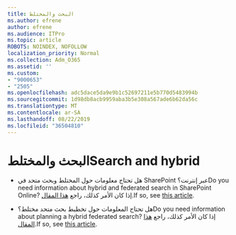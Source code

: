 ```yaml
---
title: البحث والمختلط
ms.author: efrene
author: efrene
ms.audience: ITPro
ms.topic: article
ROBOTS: NOINDEX, NOFOLLOW
localization_priority: Normal
ms.collection: Adm_O365
ms.assetid: ''
ms.custom:
- "9000653"
- "2505"
ms.openlocfilehash: adc5dace5da9e9b1c52697211e5b770d5483994b
ms.sourcegitcommit: 1d98db8acb9959aba3b5e308a567ade6b62da56c
ms.translationtype: MT
ms.contentlocale: ar-SA
ms.lasthandoff: 08/22/2019
ms.locfileid: "36504810"
---
```

# <a name="search-and-hybrid"></a><span data-ttu-id="aa2b2-102">البحث والمختلط</span><span class="sxs-lookup"><span data-stu-id="aa2b2-102">Search and hybrid</span></span>

- <span data-ttu-id="aa2b2-103">هل تحتاج معلومات حول المختلط وبحث متحد في SharePoint عبر إنترنت؟</span><span class="sxs-lookup"><span data-stu-id="aa2b2-103">Do you need information about hybrid and federated search in SharePoint Online?</span></span> <span data-ttu-id="aa2b2-104">إذا كان الأمر كذلك، راجع [هذا المقال](https://docs.microsoft.com/sharepoint/hybrid/hybrid-search-in-sharepoint).</span><span class="sxs-lookup"><span data-stu-id="aa2b2-104">If so, see [this article](https://docs.microsoft.com/sharepoint/hybrid/hybrid-search-in-sharepoint).</span></span>

- <span data-ttu-id="aa2b2-105">هل تحتاج المعلومات حول تخطيط بحث متحد مختلط؟</span><span class="sxs-lookup"><span data-stu-id="aa2b2-105">Do you need information about planning a hybrid federated search?</span></span>  <span data-ttu-id="aa2b2-106">إذا كان الأمر كذلك، راجع [هذا المقال](https://docs.microsoft.com/sharepoint/hybrid/plan-hybrid-federated-search).</span><span class="sxs-lookup"><span data-stu-id="aa2b2-106">If so, see [this article](https://docs.microsoft.com/sharepoint/hybrid/plan-hybrid-federated-search).</span></span>



